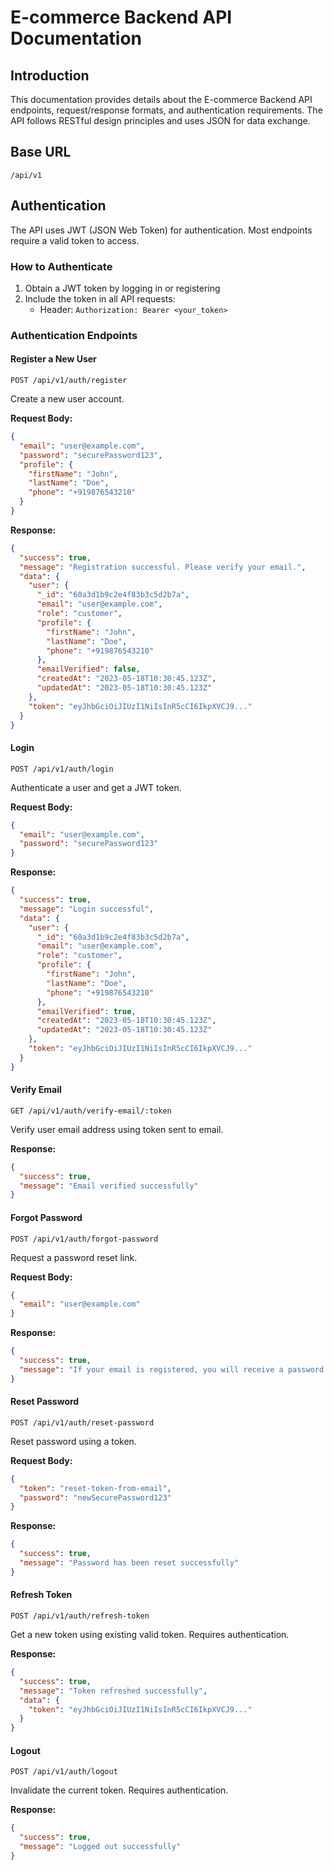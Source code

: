 # E-commerce Backend API Documentation

## Introduction

This documentation provides details about the E-commerce Backend API endpoints, request/response formats, and authentication requirements. The API follows RESTful design principles and uses JSON for data exchange.

## Base URL

```
/api/v1
```

## Authentication

The API uses JWT (JSON Web Token) for authentication. Most endpoints require a valid token to access.

### How to Authenticate

1. Obtain a JWT token by logging in or registering
2. Include the token in all API requests:
   - Header: `Authorization: Bearer <your_token>`

### Authentication Endpoints

#### Register a New User

```
POST /api/v1/auth/register
```

Create a new user account.

**Request Body:**

```json
{
  "email": "user@example.com",
  "password": "securePassword123",
  "profile": {
    "firstName": "John",
    "lastName": "Doe",
    "phone": "+919876543210"
  }
}
```

**Response:**

```json
{
  "success": true,
  "message": "Registration successful. Please verify your email.",
  "data": {
    "user": {
      "_id": "60a3d1b9c2e4f83b3c5d2b7a",
      "email": "user@example.com",
      "role": "customer",
      "profile": {
        "firstName": "John",
        "lastName": "Doe",
        "phone": "+919876543210"
      },
      "emailVerified": false,
      "createdAt": "2023-05-18T10:30:45.123Z",
      "updatedAt": "2023-05-18T10:30:45.123Z"
    },
    "token": "eyJhbGciOiJIUzI1NiIsInR5cCI6IkpXVCJ9..."
  }
}
```

#### Login

```
POST /api/v1/auth/login
```

Authenticate a user and get a JWT token.

**Request Body:**

```json
{
  "email": "user@example.com",
  "password": "securePassword123"
}
```

**Response:**

```json
{
  "success": true,
  "message": "Login successful",
  "data": {
    "user": {
      "_id": "60a3d1b9c2e4f83b3c5d2b7a",
      "email": "user@example.com",
      "role": "customer",
      "profile": {
        "firstName": "John",
        "lastName": "Doe",
        "phone": "+919876543210"
      },
      "emailVerified": true,
      "createdAt": "2023-05-18T10:30:45.123Z",
      "updatedAt": "2023-05-18T10:30:45.123Z"
    },
    "token": "eyJhbGciOiJIUzI1NiIsInR5cCI6IkpXVCJ9..."
  }
}
```

#### Verify Email

```
GET /api/v1/auth/verify-email/:token
```

Verify user email address using token sent to email.

**Response:**

```json
{
  "success": true,
  "message": "Email verified successfully"
}
```

#### Forgot Password

```
POST /api/v1/auth/forgot-password
```

Request a password reset link.

**Request Body:**

```json
{
  "email": "user@example.com"
}
```

**Response:**

```json
{
  "success": true,
  "message": "If your email is registered, you will receive a password reset link"
}
```

#### Reset Password

```
POST /api/v1/auth/reset-password
```

Reset password using a token.

**Request Body:**

```json
{
  "token": "reset-token-from-email",
  "password": "newSecurePassword123"
}
```

**Response:**

```json
{
  "success": true,
  "message": "Password has been reset successfully"
}
```

#### Refresh Token

```
POST /api/v1/auth/refresh-token
```

Get a new token using existing valid token. Requires authentication.

**Response:**

```json
{
  "success": true,
  "message": "Token refreshed successfully",
  "data": {
    "token": "eyJhbGciOiJIUzI1NiIsInR5cCI6IkpXVCJ9..."
  }
}
```

#### Logout

```
POST /api/v1/auth/logout
```

Invalidate the current token. Requires authentication.

**Response:**

```json
{
  "success": true,
  "message": "Logged out successfully"
}
```

